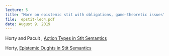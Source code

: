 ```yaml
---
lecture: 5
title: "More on epistemic stit with obligations, game-theoretic issues"
file:  epstit-lec4.pdf
date: August 9, 2019
---
```


Horty and Pacuit , [Action Types in Stit Semantics](http://users.umiacs.umd.edu/~horty/articles/2017-kstit-pub.pdf)

Horty, [Epistemic Oughts in Stit Semantics](https://quod.lib.umich.edu/cgi/p/pod/dod-idx/epistemic-oughts-in-stit-semantics.pdf?c=ergo;idno=12405314.0006.004;format=pdf)

